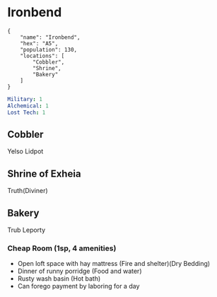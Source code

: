 # Ironbend

```
{
    "name": "Ironbend",
    "hex": "A5",
    "population": 130,
    "locations": [
        "Cobbler",
        "Shrine",
        "Bakery"
    ]
}
```
```yml
Military: 1
Alchemical: 1
Lost Tech: 1
```

## Cobbler
Yelso Lidpot

## Shrine of Exheia
Truth(Diviner)

## Bakery
Trub Leporty

### Cheap Room (1sp, 4 amenities)
- Open loft space with hay mattress (Fire and shelter)(Dry Bedding)
- Dinner of runny porridge (Food and water)
- Rusty wash basin (Hot bath)
- Can forego payment by laboring for a day